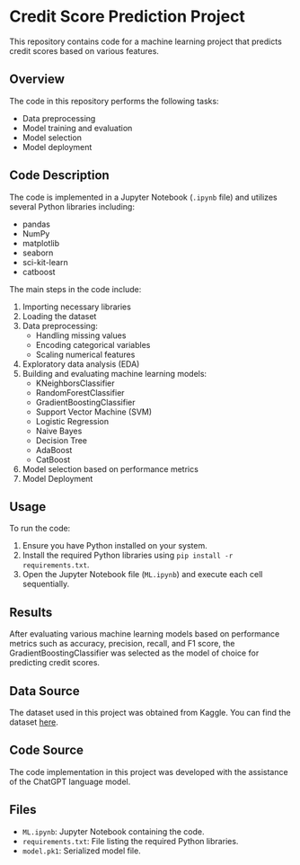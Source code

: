 # Credit Score Prediction Project

This repository contains code for a machine learning project that predicts credit scores based on various features.

## Overview

The code in this repository performs the following tasks:

- Data preprocessing
- Model training and evaluation
- Model selection
- Model deployment

## Code Description

The code is implemented in a Jupyter Notebook (`.ipynb` file) and utilizes several Python libraries including:

- pandas
- NumPy
- matplotlib
- seaborn
- sci-kit-learn
- catboost

The main steps in the code include:

1. Importing necessary libraries
2. Loading the dataset
3. Data preprocessing:
    - Handling missing values
    - Encoding categorical variables
    - Scaling numerical features
4. Exploratory data analysis (EDA)
5. Building and evaluating machine learning models:
    - KNeighborsClassifier
    - RandomForestClassifier
    - GradientBoostingClassifier
    - Support Vector Machine (SVM)
    - Logistic Regression
    - Naive Bayes
    - Decision Tree
    - AdaBoost
    - CatBoost
6. Model selection based on performance metrics
7. Model Deployment

## Usage

To run the code:

1. Ensure you have Python installed on your system.
2. Install the required Python libraries using `pip install -r requirements.txt`.
3. Open the Jupyter Notebook file (`ML.ipynb`) and execute each cell sequentially.

## Results

After evaluating various machine learning models based on performance metrics such as accuracy, precision, recall, and F1 score, the GradientBoostingClassifier was selected as the model of choice for predicting credit scores.

## Data Source

The dataset used in this project was obtained from Kaggle. You can find the dataset [here](https://www.kaggle.com/datasets/parisrohan/credit-score-classification).

## Code Source

The code implementation in this project was developed with the assistance of the ChatGPT language model. 

## Files

- `ML.ipynb`: Jupyter Notebook containing the code.
- `requirements.txt`: File listing the required Python libraries.
- `model.pk1`: Serialized model file.

